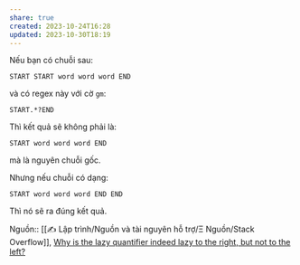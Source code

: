 ```yaml
---
share: true
created: 2023-10-24T16:28
updated: 2023-10-30T18:19
---
```

Nếu bạn có chuỗi sau:
```
START START word word word END
```
và có regex này với cờ `gm`:
```
START.*?END
```

Thì kết quả sẽ không phải là:
```
START word word word END
```

mà là nguyên chuỗi gốc.

Nhưng nếu chuỗi có dạng:
```
START word word word END END
```

Thì nó sẽ ra đúng kết quả.

Nguồn:: [[✍️ Lập trình/Nguồn và tài nguyên hỗ trợ/Ξ Nguồn/Stack Overflow]], [Why is the lazy quantifier indeed lazy to the right, but not to the left?](https://stackoverflow.com/q/77134671/3416774)
